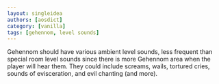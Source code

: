 ```yaml
---
layout: singleidea
authors: [aosdict]
category: [vanilla]
tags: [gehennom, level sounds]
---
```

Gehennom should have various ambient level sounds, less frequent than special
room level sounds since there is more Gehennom area when the player will hear
them. They could include screams, wails, tortured cries, sounds of evisceration,
and evil chanting (and more).
